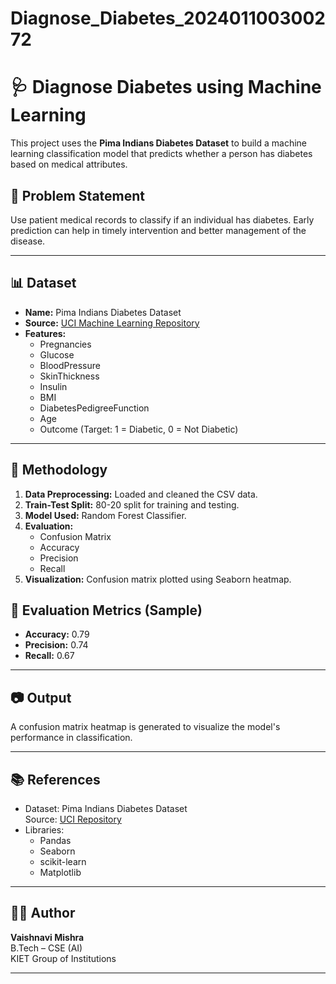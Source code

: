 # Diagnose_Diabetes_202401100300272
# 🩺 Diagnose Diabetes using Machine Learning

This project uses the **Pima Indians Diabetes Dataset** to build a machine learning classification model that predicts whether a person has diabetes based on medical attributes.

## 📌 Problem Statement

Use patient medical records to classify if an individual has diabetes. Early prediction can help in timely intervention and better management of the disease.

---

## 📊 Dataset

- **Name:** Pima Indians Diabetes Dataset  
- **Source:** [UCI Machine Learning Repository](https://archive.ics.uci.edu/ml/datasets/Pima+Indians+Diabetes)  
- **Features:**  
  - Pregnancies  
  - Glucose  
  - BloodPressure  
  - SkinThickness  
  - Insulin  
  - BMI  
  - DiabetesPedigreeFunction  
  - Age  
  - Outcome (Target: 1 = Diabetic, 0 = Not Diabetic)

---

## 🔧 Methodology

1. **Data Preprocessing:** Loaded and cleaned the CSV data.
2. **Train-Test Split:** 80-20 split for training and testing.
3. **Model Used:** Random Forest Classifier.
4. **Evaluation:** 
   - Confusion Matrix
   - Accuracy
   - Precision
   - Recall
5. **Visualization:** Confusion matrix plotted using Seaborn heatmap.


## 🧪 Evaluation Metrics (Sample)

- **Accuracy:** 0.79  
- **Precision:** 0.74  
- **Recall:** 0.67  

---

## 📷 Output

A confusion matrix heatmap is generated to visualize the model's performance in classification.

---

## 📚 References

- Dataset: Pima Indians Diabetes Dataset  
  Source: [UCI Repository](https://archive.ics.uci.edu/ml/datasets/Pima+Indians+Diabetes)  
- Libraries:  
  - Pandas  
  - Seaborn  
  - scikit-learn  
  - Matplotlib  

---

## 🙋‍♀️ Author

**Vaishnavi Mishra**  
B.Tech – CSE (AI)  
KIET Group of Institutions  

---

